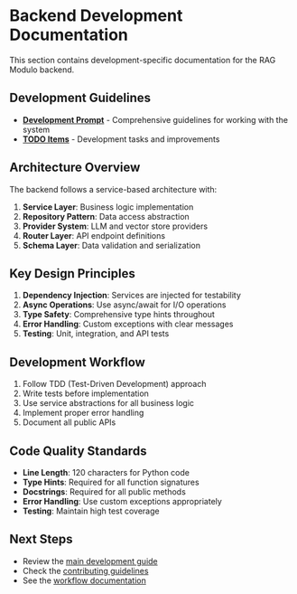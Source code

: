 # Backend Development Documentation

This section contains development-specific documentation for the RAG Modulo backend.

## Development Guidelines

- **[Development Prompt](development_prompt.md)** - Comprehensive guidelines for working with the system
- **[TODO Items](todo.md)** - Development tasks and improvements

## Architecture Overview

The backend follows a service-based architecture with:

1. **Service Layer**: Business logic implementation
2. **Repository Pattern**: Data access abstraction
3. **Provider System**: LLM and vector store providers
4. **Router Layer**: API endpoint definitions
5. **Schema Layer**: Data validation and serialization

## Key Design Principles

1. **Dependency Injection**: Services are injected for testability
2. **Async Operations**: Use async/await for I/O operations
3. **Type Safety**: Comprehensive type hints throughout
4. **Error Handling**: Custom exceptions with clear messages
5. **Testing**: Unit, integration, and API tests

## Development Workflow

1. Follow TDD (Test-Driven Development) approach
2. Write tests before implementation
3. Use service abstractions for all business logic
4. Implement proper error handling
5. Document all public APIs

## Code Quality Standards

- **Line Length**: 120 characters for Python code
- **Type Hints**: Required for all function signatures
- **Docstrings**: Required for all public methods
- **Error Handling**: Use custom exceptions appropriately
- **Testing**: Maintain high test coverage

## Next Steps

- Review the [main development guide](../index.md)
- Check the [contributing guidelines](../contributing.md)
- See the [workflow documentation](../workflow.md)

